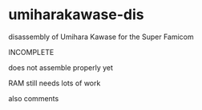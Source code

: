 # umiharakawase-dis
disassembly of Umihara Kawase for the Super Famicom

INCOMPLETE

does not assemble properly yet

RAM still needs lots of work

also comments
